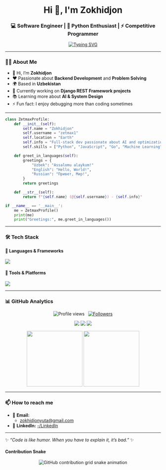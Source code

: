 <h1 align="center">Hi 👋, I'm Zokhidjon</h1>
<h3 align="center">💻 Software Engineer | 🚀 Python Enthusiast | ⚡ Competitive Programmer</h3>

<p align="center">
  <a href="https://github.com/zetmax1">
    <img src="https://readme-typing-svg.herokuapp.com?font=Fira+Code&weight=600&size=24&pause=1000&color=00F7FF&center=true&vCenter=true&width=600&lines=Welcome+to+my+GitHub+Profile!;Backend+Developer+from+Uzbekistan;Always+Learning+New+Tech" alt="Typing SVG" />
  </a>
</p>

---

### 👨‍💻 About Me  
- 👋 Hi, I’m **Zokhidjon**  
- ❤️ Passionate about **Backend Development** and **Problem Solving**  
- 🌍 Based in **Uzbekistan**  
- 🎯 Currently working on **Django REST Framework projects**  
- 📚 Learning more about **AI & System Design**  
- ⚡ Fun fact: I enjoy debugging more than coding sometimes  

---
```python
class ZetmaxProfile:
    def __init__(self):
        self.name = "Zokhidjon"
        self.username = "zetmax1"
        self.location = "Earth" 
        self.info = "Full-stack dev passionate about AI and optimization"
        self.skills = ["Python", "JavaScript", "Go", "Machine Learning"]

    def greet_in_languages(self):
        greetings = {
            "Uzbek": "Assalomu alaykum!"
            "English": "Hello, World!",
            "Russian": "Привет, Mир!",
        }
        return greetings

    def __str__(self):
        return f"{self.name} (@{self.username}) - {self.info}"

if __name__ == '__main__':
    me = ZetmaxProfile()
    print(me)
    print("Greetings:", me.greet_in_languages())
```
---
### 🛠️ Tech Stack  

#### 🚀 Languages & Frameworks  
<p>
  <img src="https://skillicons.dev/icons?i=python,django,fastapi,javascript,cpp,go,postgresql,mysql,sqlite" />
</p>

#### 🧰 Tools & Platforms  
<p>
  <img src="https://skillicons.dev/icons?i=git,github,docker,linux,nginx,pycharm,vscode,postman" />
</p>

---

### 📊 GitHub Analytics  

<p align="center">
  <img src="https://komarev.com/ghpvc/?username=zetmax1&color=blueviolet" alt="Profile views" />
  &nbsp;
  <a href="https://github.com/zetmax1?tab=followers">
    <img src="https://img.shields.io/github/followers/zetmax1?style=social" alt="Followers" />
  </a>
</p>

<p align="center">
  <img src="https://github-profile-summary-cards.vercel.app/api/cards/profile-details?username=zetmax1&theme=github_dark" />
  <img src="https://github-profile-summary-cards.vercel.app/api/cards/stats?username=zetmax1&theme=github_dark" />
  <img src="https://github-profile-summary-cards.vercel.app/api/cards/productive-time?username=zetmax1&theme=github_dark&utcOffset=5" />
</p>

<p align="center">
  <img height="180em" src="https://github-readme-stats-eight-theta.vercel.app/api?username=zetmax1&show_icons=true&theme=algolia&include_all_commits=true&count_private=true"/>
  <img height="180em" src="https://github-readme-stats-eight-theta.vercel.app/api/top-langs/?username=zetmax1&layout=compact&langs_count=8&theme=algolia"/>
</p>

---

### 📫 How to reach me  
- 📧 **Email:**  
  - zokhidjonyuta@gmail.com 
- 💼 **LinkedIn:** [
   -<a href="https://www.linkedin.com/in/zoxidjon-qodirov-5025a8319">/LinkedIn</a>](#) 

---

✨ _“Code is like humor. When you have to explain it, it’s bad.”_ ✨  
#### Contribution Snake
<p align="center">
  <picture>
    <source media="(prefers-color-scheme: dark)" srcset="https://raw.githubusercontent.com/zetmax1/zetmax1/output/dist/github-contribution-grid-snake-dark.svg" />
    <source media="(prefers-color-scheme: light)" srcset="https://raw.githubusercontent.com/zetmax1/zetmax1/output/dist/github-contribution-grid-snake.svg" />
    <img alt="GitHub contribution grid snake animation" src="https://raw.githubusercontent.com/zetmax1/zetmax1/output/dist/github-contribution-grid-snake.svg" />
  </picture>
</p>
